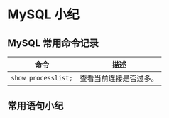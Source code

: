# MySQL 小纪

## MySQL 常用命令记录

命令 | 描述
------ | -------
`show processlist;` | 查看当前连接是否过多。


## 常用语句小纪
